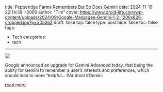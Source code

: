 title: Pepperidge Farms Remembers But So Does Gemini
date: 2024-11-19 22:14:39 +0000
author: "Tim"
cover: https://www.droid-life.com/wp-content/uploads/2024/09/Google-Messages-Gemini-1-2-1200x628-cropped.jpg?p=305362
draft: false
top: false
type: post
hide: false
toc: false
tags:
  - Tech
categories:
  - tech
---

![](https://www.droid-life.com/wp-content/uploads/2024/09/Google-Messages-Gemini-1-2-1200x628-cropped.jpg?p=305362)

Google announced an upgrade for Gemini Advanced today, that being the ability for Gemini to remember a user’s interests and preferences, which should lead to more “helpful... #Android #Gemini

[read more](https://www.droid-life.com/2024/11/19/gemini-advanced-offers-to-remember-your-interests-for-better-results/)
